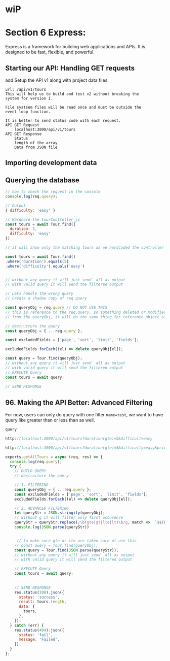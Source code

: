 # wiP

# Section 6 Express: 

Express is a framework for building web applications and APIs. It is designed to be fast, flexible, and powerful.

## Starting our API: Handling GET requests

add Setup the API v1 along with project data files

```
url: /api/v1/tours
This will help us to build and test v2 without breaking the
system for version 1.

File systsem files will be read once and must be outside the
event loop function.

It is better to send status code with each request.
API GET Request
	localhost:3000/api/v1/tours
API GET Response
	Status
	length of the array
	Data from JSON file
```

## Importing development data

## Querying the database

```jsx
// how to check the request in the console
console.log(req.query);

// Output
{ difficulty: 'easy' }

// Hardcore the tourController.js
const tours = await Tour.find({
  duration: 5,
  difficulty: 'easy'
})

// it will show only the matching tours as we hardcoded the controller function.

const tours = await Tour.find()
.where('duration').equals(5)
.where('difficulty').equals('easy')


// without any query it will just send  all as output
// with valid query it will send the filtered output

// Lets handle the wrong query
// Create a shadow copy of req.query

const queryObj = req.query // DO NOT USE THIS
// this is reference to the req.query, so something deleted or modified 
// from the queryObj, it will do the same thing for reference object as well.

// destructure the query
const queryObj = { ...req.query };

const excludedFields = ['page', 'sort', 'limit', 'fields'];

excludedFields.forEach((el) => delete queryObj[el]);

const query = Tour.find(queryObj);
// without any query it will just send  all as output
// with valid query it will send the filtered output
// EXECUTE Query
const tours = await query;
    
// SEND RESPONSE
```



## 96. Making the API Better: Advanced Filtering

For now, users can only do query with one filter `name=test`, we want to have query like greater than or less than as well.

```jsx
query

http://localhost:3000/api/v1/tours?duration(gte)=5&difficult=easy

http://localhost:3000/api/v1/tours?duration[gte]=5&difficulty=easy&price[lt]=1500

exports.getAllTours = async (req, res) => {
  console.log(req.query);
  try {
    // BUILD QUERY
    // destructure the query

    // 1. FILTERING
    const queryObj = { ...req.query };
    const excludedFields = ['page', 'sort', 'limit', 'fields'];
    excludedFields.forEach((el) => delete queryObj[el]);

    // 2. ADVANCED FILTERING
    let queryStr = JSON.stringify(queryObj);
    // without g it will filter only first occurence
    queryStr = queryStr.replace(/\b(gte|gt|lte|lt)\b/g, match =>  `$${match}`);
    console.log(JSON.parse(queryStr))


     // to make sure gte or lte are taken care of use this
    // const query = Tour.find(queryObj);
    const query = Tour.find(JSON.parse(queryStr));
    // without any query it will just send  all as output
    // with valid query it will send the filtered output

    // EXECUTE Query
    const tours = await query;
   
    
    // SEND RESPONSE
    res.status(200).json({
      status: 'success',
      result: tours.length,
      data: {
        tours,
      },
    });
  } catch (err) {
    res.status(404).json({
      status: 'fail',
      message: 'Failed',
    });
  }
};
```

